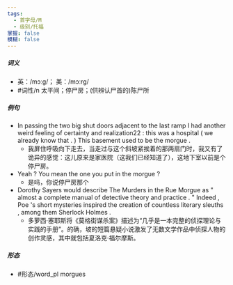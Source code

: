 ```yaml
---
tags:
  - 首字母/M
  - 级别/托福
掌握: false
模糊: false
---
```

##### 词义
- 英：/mɔːɡ/； 美：/mɔːrɡ/
- #词性/n  太平间；停尸房；(供辨认尸首的)陈尸所
##### 例句
- In passing the two big shut doors adjacent to the last ramp I had another weird feeling of certainty and realization22 : this was a hospital ( we already know that . ) This basement used to be the morgue .
	- 我屏住呼吸向下走去，当走过与这个斜坡紧挨着的那两扇门时，我又有了诡异的感觉：这儿原来是家医院（这我们已经知道了），这地下室以前是个停尸房。
- Yeah ? You mean the one you put in the morgue ?
	- 是吗，你说停尸房那个
- Dorothy Sayers would describe The Murders in the Rue Morgue as " almost a complete manual of detective theory and practice . " Indeed , Poe 's short mysteries inspired the creation of countless literary sleuths , among them Sherlock Holmes .
	- 多萝西·塞耶斯将《莫格街谋杀案》描述为“几乎是一本完整的侦探理论与实践的手册”。的确，坡的短篇悬疑小说激发了无数文学作品中侦探人物的创作灵感，其中就包括夏洛克·福尔摩斯。
##### 形态
- #形态/word_pl morgues

